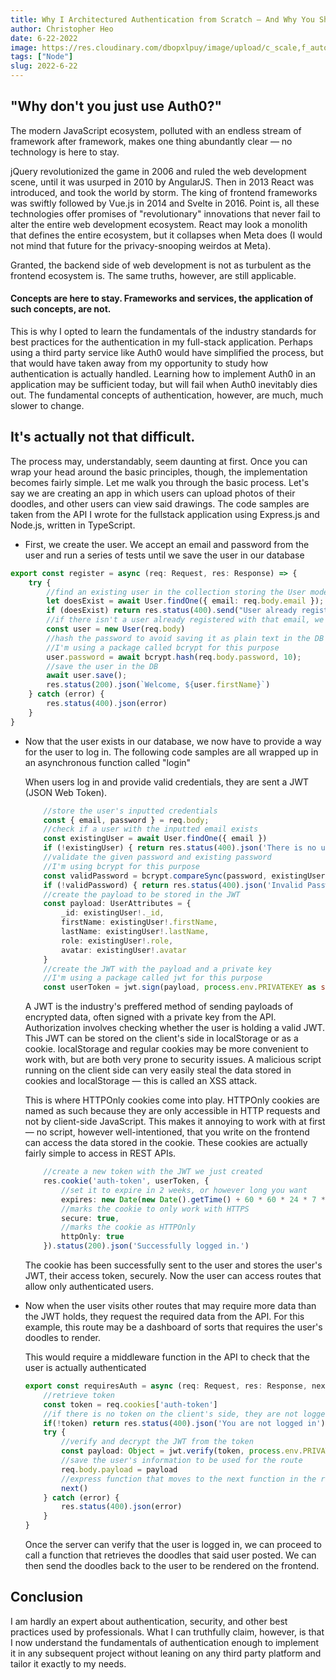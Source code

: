 ```yaml
---
title: Why I Architectured Authentication from Scratch — And Why You Should Too
author: Christopher Heo
date: 6-22-2022
image: https://res.cloudinary.com/dbopxlpuy/image/upload/c_scale,f_auto,q_auto,w_800/v1650996019/Articles/scott-graham-5fNmWej4tAA-unsplash_p6rfwh.jpg
tags: ["Node"]
slug: 2022-6-22
---
```


## "Why don't you just use Auth0?"

The modern JavaScript ecosystem, polluted with an endless stream of framework after framework, makes one thing abundantly clear — no technology is here to stay.  

jQuery revolutionized the game in 2006 and ruled the web development scene, until it was usurped in 2010 by AngularJS. Then in 2013 React was introduced, and took the world by storm. The king of frontend frameworks was swiftly followed by Vue.js in 2014 and Svelte in 2016. Point is, all these technologies offer promises of "revolutionary" innovations that never fail to alter the entire web development ecosystem. React may look a monolith that defines the entire ecosystem, but it collapses when Meta does (I would not mind that future for the privacy-snooping weirdos at Meta).

Granted, the backend side of web development is not as turbulent as the frontend ecosystem is. The same truths, however, are still applicable. 

#### Concepts are here to stay. Frameworks and services, the application of such concepts, are not.

This is why I opted to learn the fundamentals of the industry standards for best practices for the authentication in my full-stack application. Perhaps using a third party service like Auth0 would have simplified the process, but that would have taken away from my opportunity to study how authentication is actually handled. Learning how to implement Auth0 in an application may be sufficient today, but will fail when Auth0 inevitably dies out. The fundamental concepts of authentication, however, are much, much slower to change. 

## It's actually not that difficult.

The process may, understandably, seem daunting at first. Once you can wrap your head around the basic principles, though, the implementation becomes fairly simple. Let me walk you through the basic process. Let's say we are creating an app in which users can upload photos of their doodles, and other users can view said drawings. The code samples are taken from the API I wrote for the fullstack application using Express.js and Node.js, written in TypeScript.

- First, we create the user. We accept an email and password from the user and run a series of tests until we save the user in our database
```Typescript
export const register = async (req: Request, res: Response) => {
    try {
        //find an existing user in the collection storing the User model
        let doesExist = await User.findOne({ email: req.body.email });
        if (doesExist) return res.status(400).send("User already registered.");
        //if there isn't a user already registered with that email, we proceed to create the new user
        const user = new User(req.body)
        //hash the password to avoid saving it as plain text in the DB 
        //I'm using a package called bcrypt for this purpose
        user.password = await bcrypt.hash(req.body.password, 10);
        //save the user in the DB
        await user.save();
        res.status(200).json(`Welcome, ${user.firstName}`)
    } catch (error) {
        res.status(400).json(error)
    }
}
```
- Now that the user exists in our database, we now have to provide a way for the user to log in. The following code samples are all wrapped up in an asynchronous function called "login"

    When users log in and provide valid credentials, they are sent a JWT (JSON Web Token).
    ```TypeScript
        //store the user's inputted credentials
        const { email, password } = req.body;
        //check if a user with the inputted email exists
        const existingUser = await User.findOne({ email })
        if (!existingUser) { return res.status(400).json('There is no user registered under this email. Meant to register?')}
        //validate the given password and existing password
        //I'm using bcrypt for this purpose
        const validPassword = bcrypt.compareSync(password, existingUser!.password)
        if (!validPassword) { return res.status(400).json('Invalid Password')}
        //create the payload to be stored in the JWT
        const payload: UserAttributes = {
            _id: existingUser!._id,
            firstName: existingUser!.firstName,
            lastName: existingUser!.lastName,
            role: existingUser!.role,
            avatar: existingUser!.avatar
        }
        //create the JWT with the payload and a private key
        //I'm using a package called jwt for this purpose
        const userToken = jwt.sign(payload, process.env.PRIVATEKEY as string)
    ```
    A JWT is the industry's preffered method of sending payloads of encrypted data, often signed with a private key from the API. Authorization involves checking whether the user is holding a valid JWT. This JWT can be stored on the client's side in localStorage or as a cookie. localStorage and regular cookies may be more convenient to work with, but are both very prone to security issues. A malicious script running on the client side can very easily steal the data stored in cookies and localStorage — this is called an XSS attack.
    
    This is where HTTPOnly cookies come into play. HTTPOnly cookies are named as such because they are only accessible in HTTP requests and not by client-side JavaScript. This makes it annoying to work with at first — no script, however well-intentioned, that you write on the frontend can access the data stored in the cookie. These cookies are actually fairly simple to access in REST APIs.
    ```TypeScript
        //create a new token with the JWT we just created
        res.cookie('auth-token', userToken, {
            //set it to expire in 2 weeks, or however long you want
            expires: new Date(new Date().getTime() + 60 * 60 * 24 * 7 * 1000),
            //marks the cookie to only work with HTTPS
            secure: true,
            //marks the cookie as HTTPOnly
            httpOnly: true
        }).status(200).json('Successfully logged in.')
    ```
    The cookie has been successfully sent to the user and stores the user's JWT, their access token, securely. Now the user can access routes that allow only authenticated users.

- Now when the user visits other routes that may require more data than the JWT holds, they request the required data from the API. For this example, this route may be a dashboard of sorts that requires the user's doodles to render.

    This would require a middleware function in the API to check that the user is actually authenticated
    ```TypeScript
    export const requiresAuth = async (req: Request, res: Response, next: NextFunction) => {
        //retrieve token
        const token = req.cookies['auth-token']
        //if there is no token on the client's side, they are not logged in, and cannot access the route.
        if(!token) return res.status(400).json('You are not logged in')
        try {
            //verify and decrypt the JWT from the token
            const payload: Object = jwt.verify(token, process.env.PRIVATEKEY as string)
            //save the user's information to be used for the route
            req.body.payload = payload
            //express function that moves to the next function in the route
            next()
        } catch (error) {
            res.status(400).json(error)
        }
    }
    ```
    Once the server can verify that the user is logged in, we can proceed to call a function that retrieves the doodles that said user posted. We can then send the doodles back to the user to be rendered on the frontend.

## Conclusion

I am hardly an expert about authentication, security, and other best practices used by professionals. What I can truthfully claim, however, is that I now understand the fundamentals of authentication enough to implement it in any subsequent project without leaning on any third party platform and tailor it exactly to my needs.